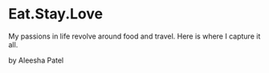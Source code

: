 # Eat.Stay.Love

My passions in life revolve around food and travel. Here is where I capture it all.

by Aleesha Patel